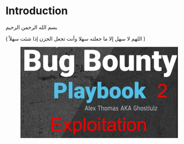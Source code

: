 # Introduction

بسم الله الرحمن الرحيم                                                            &#x20;

( اللهم لا سهل إلا ما جعلته سهلا وأنت تجعل الحزن إذا شئت سهلاً )                          &#x20;

<figure><img src=".gitbook/assets/image (48).png" alt=""><figcaption></figcaption></figure>
